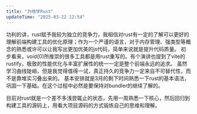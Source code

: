 ```yaml
---
title: "为啥学Rust"
updateTime: "2025-03-22 12:54"
---
```


功利的讲，rust赋予我较为独立的竞争力，我相信对rust有一定的了解可以更好的理解前端构建工具的优化原理；作为一个严谨的语言，对于内存管理、强类型等概念的熟悉或许可以让我写出更加优美的js代码，简单来说就是提升代码质量。
初步看来，void(0)所推崇的很多工具都是用rust重写的。有个演讲也提到了vite的rustify，极致的性能优化与丰富扩展性的统一一定是整个前端永远的追求。
虽然学习曲线陡峭，但是我觉得值得一试，真正持久的竞争力一定来自不可替代性，而不是靠堆实习叠出来的。
基本安排就是3月的剩下时间熟悉一下rust的基本语法，巩固一下基础。在这个过程中必然是要保持对bundler的继续了解的。

<LinkCard desc="为什么我们还需要bundler" link="https://rolldown.rs/guide/in-depth/why-
bundlers" />


目前对rust就是一个差不多浅尝辄止的状态，先用一周熟悉一下核心，然后回归到构建工具的源码上，用看大项目源码的方式锻炼自己的思维和理解。